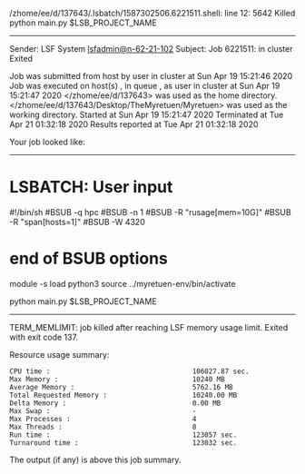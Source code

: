 /zhome/ee/d/137643/.lsbatch/1587302506.6221511.shell: line 12:  5642 Killed                  python main.py $LSB_PROJECT_NAME

------------------------------------------------------------
Sender: LSF System <lsfadmin@n-62-21-102>
Subject: Job 6221511: <NNAgent46000-memory> in cluster <dcc> Exited

Job <NNAgent46000-memory> was submitted from host <n-62-27-21> by user <s183905> in cluster <dcc> at Sun Apr 19 15:21:46 2020
Job was executed on host(s) <n-62-21-102>, in queue <hpc>, as user <s183905> in cluster <dcc> at Sun Apr 19 15:21:47 2020
</zhome/ee/d/137643> was used as the home directory.
</zhome/ee/d/137643/Desktop/TheMyretuen/Myretuen> was used as the working directory.
Started at Sun Apr 19 15:21:47 2020
Terminated at Tue Apr 21 01:32:18 2020
Results reported at Tue Apr 21 01:32:18 2020

Your job looked like:

------------------------------------------------------------
# LSBATCH: User input
#!/bin/sh
#BSUB -q hpc
#BSUB -n 1
#BSUB -R "rusage[mem=10G]"
#BSUB -R "span[hosts=1]"
#BSUB -W 4320
# end of BSUB options

module -s load python3
source ../myretuen-env/bin/activate

python main.py $LSB_PROJECT_NAME


------------------------------------------------------------

TERM_MEMLIMIT: job killed after reaching LSF memory usage limit.
Exited with exit code 137.

Resource usage summary:

    CPU time :                                   106027.87 sec.
    Max Memory :                                 10240 MB
    Average Memory :                             5762.16 MB
    Total Requested Memory :                     10240.00 MB
    Delta Memory :                               0.00 MB
    Max Swap :                                   -
    Max Processes :                              4
    Max Threads :                                8
    Run time :                                   123057 sec.
    Turnaround time :                            123032 sec.

The output (if any) is above this job summary.

